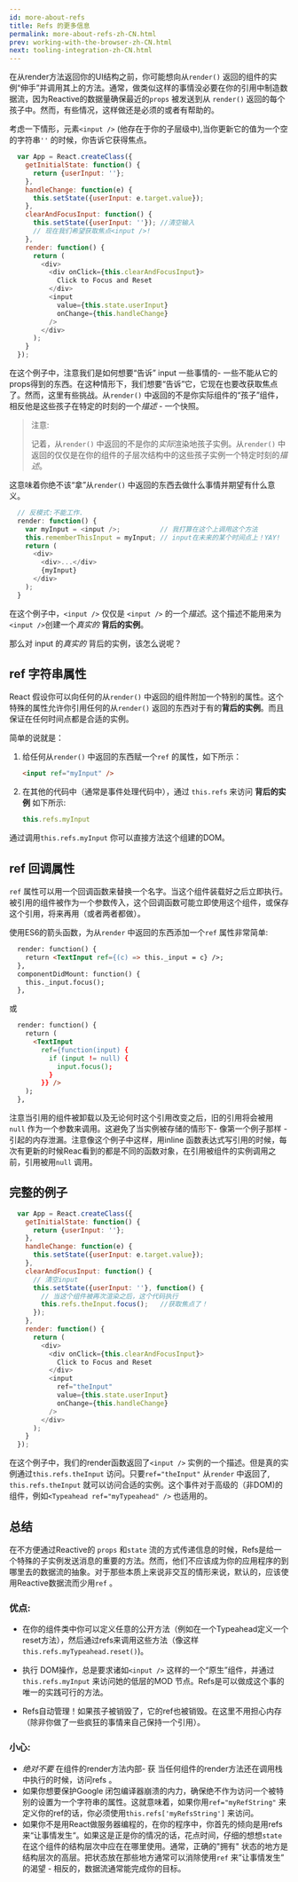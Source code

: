 ```yaml
---
id: more-about-refs
title: Refs 的更多信息
permalink: more-about-refs-zh-CN.html
prev: working-with-the-browser-zh-CN.html
next: tooling-integration-zh-CN.html
---
```

在从render方法返回你的UI结构之前，你可能想向从`render()` 返回的组件的实例“伸手”并调用其上的方法。通常，做类似这样的事情没必要在你的引用中制造数据流，因为Reactive的数据量确保最近的`props` 被发送到从 `render()` 返回的每个孩子中。然而，有些情况，这样做还是必须的或者有帮助的。

考虑一下情形，元素`<input />` (他存在于你的子层级中),当你更新它的值为一个空的字符串`''` 的时候，你告诉它获得焦点。

```javascript
  var App = React.createClass({
    getInitialState: function() {
      return {userInput: ''};
    },
    handleChange: function(e) {
      this.setState({userInput: e.target.value});
    },
    clearAndFocusInput: function() {
      this.setState({userInput: ''}); //清空输入
      // 现在我们希望获取焦点<input />!
    },
    render: function() {
      return (
        <div>
          <div onClick={this.clearAndFocusInput}>
            Click to Focus and Reset
          </div>
          <input
            value={this.state.userInput}
            onChange={this.handleChange}
          />
        </div>
      );
    }
  });
```

在这个例子中，注意我们是如何想要“告诉” input 一些事情的- 一些不能从它的props得到的东西。在这种情形下，我们想要“告诉”它，它现在也要改获取焦点了。然而，这里有些挑战。从`render()` 中返回的不是你实际组件的“孩子”组件，相反他是这些孩子在特定的时刻的一个*描述* - 一个快照。

> 注意:
>
>记着，从`render()` 中返回的不是你的*实际*渲染地孩子实例。从`render()` 中返回的仅仅是在你的组件的子层次结构中的这些孩子实例一个特定时刻的*描述*。


这意味着你绝不该“拿”从`render()` 中返回的东西去做什么事情并期望有什么意义。

```javascript
  // 反模式:不能工作.
  render: function() {
    var myInput = <input />;          // 我打算在这个上调用这个方法
    this.rememberThisInput = myInput; // input在未来的某个时间点上！YAY!
    return (
      <div>
        <div>...</div>
        {myInput}
      </div>
    );
  }
```

在这个例子中，`<input />` 仅仅是 `<input />` 的一个*描述*。这个描述不能用来为`<input />`创建一个*真实的*  **背后的实例**。

那么对 input 的*真实的* 背后的实例，该怎么说呢？

## ref 字符串属性

React 假设你可以向任何的从`render()` 中返回的组件附加一个特别的属性。这个特殊的属性允许你引用任何的从`render()` 返回的东西对于有的**背后的实例**。而且保证在任何时间点都是合适的实例。

简单的说就是：


1. 给任何从`render()` 中返回的东西赋一个`ref` 的属性，如下所示：

    ```html
    <input ref="myInput" />
    ```

2. 在其他的代码中（通常是事件处理代码中），通过 `this.refs` 来访问 **背后的实例** 如下所示:

    ```javascript
    this.refs.myInput
    ```

通过调用`this.refs.myInput` 你可以直接方法这个组建的DOM。


##  ref 回调属性

`ref` 属性可以用一个回调函数来替换一个名字。当这个组件装载好之后立即执行。被引用的组件被作为一个参数传入，这个回调函数可能立即使用这个组件，或保存这个引用，将来再用（或者两者都做）。

使用ES6的箭头函数，为从`render` 中返回的东西添加一个`ref` 属性非常简单:

```html
  render: function() {
    return <TextInput ref={(c) => this._input = c} />;
  },
  componentDidMount: function() {
    this._input.focus();
  },
```

或

```html
  render: function() {
    return (
      <TextInput
        ref={function(input) {
          if (input != null) {
            input.focus();
          }
        }} />
    );
  },
```

注意当引用的组件被卸载以及无论何时这个引用改变之后，旧的引用将会被用`null` 作为一个参数来调用。这避免了当实例被存储的情形下- 像第一个例子那样 - 引起的内存泄漏。注意像这个例子中这样，用inline 函数表达式写引用的时候，每次有更新的时候Reac看到的都是不同的函数对象，在引用被组件的实例调用之前，引用被用`null` 调用。

## 完整的例子

```javascript
  var App = React.createClass({
    getInitialState: function() {
      return {userInput: ''};
    },
    handleChange: function(e) {
      this.setState({userInput: e.target.value});
    },
    clearAndFocusInput: function() {
      // 清空input
      this.setState({userInput: ''}, function() {
        // 当这个组件被再次渲染之后，这个代码执行
        this.refs.theInput.focus();   //获取焦点了！
      });
    },
    render: function() {
      return (
        <div>
          <div onClick={this.clearAndFocusInput}>
            Click to Focus and Reset
          </div>
          <input
            ref="theInput"
            value={this.state.userInput}
            onChange={this.handleChange}
          />
        </div>
      );
    }
  });
```

在这个例子中，我们的render函数返回了`<input />` 实例的一个描述。但是真的实例通过`this.refs.theInput` 访问。只要`ref="theInput"` 从`render` 中返回了, `this.refs.theInput` 就可以访问合适的实例。这个事件对于高级的（非DOM)的组件，例如`<Typeahead ref="myTypeahead" />` 也适用的。


## 总结

在不方便通过Reactive的 `props` 和`state` 流的方式传递信息的时候，Refs是给一个特殊的子实例发送消息的重要的方法。然而，他们不应该成为你的应用程序的到哪里去的数据流的抽象。对于那些本质上来说非交互的情形来说，默认的，应该使用Reactive数据流而少用`ref` 。

### 优点:

- 在你的组件类中你可以定义任意的公开方法（例如在一个Typeahead定义一个reset方法），然后通过refs来调用这些方法（像这样`this.refs.myTypeahead.reset()`)。

- 执行 DOM操作，总是要求诸如`<input />` 这样的一个“原生”组件，并通过`this.refs.myInput` 来访问她的低层的MOD 节点。Refs是可以做成这个事的唯一的实践可行的方法。

- Refs自动管理！如果孩子被销毁了，它的ref也被销毁。在这里不用担心内存（除非你做了一些疯狂的事情来自己保持一个引用）。

### 小心:

- *绝对不要* 在组件的render方法内部- 获 当任何组件的render方法还在调用栈中执行的时候，访问refs 。
- 如果你想要保护Google 闭包编译器崩溃的内力，确保绝不作为访问一个被特别的设置为一个字符串的属性。这就意味着，如果你用`ref="myRefString"` 来定义你的ref的话，你必须使用`this.refs['myRefsString']` 来访问。
-  如果你不是用React做服务器编程的，在你的程序中，你首先的倾向是用refs来“让事情发生“。如果这是正是你的情况的话，花点时间，仔细的想想`state` 在这个组件的结构层次中应在在哪里使用。通常，正确的"拥有" 状态的地方是结构层次的高层。把状态放在那些地方通常可以消除使用`ref` 来”让事情发生” 的渴望 - 相反的，数据流通常能完成你的目标。

